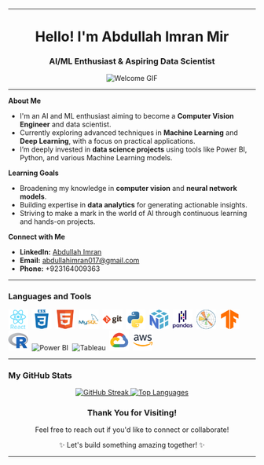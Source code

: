 
---

<!-- Introduction Section with Polished Text and Clear Contact Info -->
<h1 align="center">Hello! I'm Abdullah Imran Mir</h1>
<h3 align="center">AI/ML Enthusiast & Aspiring Data Scientist</h3>
<div align="center">
  <img src="https://media.giphy.com/media/jdPMeyv9rn0hZHh8n9/giphy.gif" width="900" height="350" alt="Welcome GIF"/>
</div>

---

**About Me**  
- I'm an AI and ML enthusiast aiming to become a **Computer Vision Engineer** and data scientist.
- Currently exploring advanced techniques in **Machine Learning** and **Deep Learning**, with a focus on practical applications.
- I’m deeply invested in **data science projects** using tools like Power BI, Python, and various Machine Learning models.

**Learning Goals**  
- Broadening my knowledge in **computer vision** and **neural network models**.
- Building expertise in **data analytics** for generating actionable insights.
- Striving to make a mark in the world of AI through continuous learning and hands-on projects.

**Connect with Me**  
- **LinkedIn:** [Abdullah Imran](https://www.linkedin.com/in/abdullah-mir-211658230/)
- **Email:** abdullahimran017@gmail.com
- **Phone:** +923164009363

---

<!-- Tools and Skills Section with Modern Design and Clear Layout -->
<h3>Languages and Tools</h3>
<div>
  <img src="https://github.com/devicons/devicon/blob/master/icons/react/react-original-wordmark.svg" alt="React" width="40" height="40" title="React"/>&nbsp;
  <img src="https://github.com/devicons/devicon/blob/master/icons/css3/css3-plain-wordmark.svg" alt="CSS3" width="40" height="40" title="CSS3"/>&nbsp;
  <img src="https://github.com/devicons/devicon/blob/master/icons/html5/html5-original.svg" alt="HTML5" width="40" height="40" title="HTML5"/>&nbsp;
  <img src="https://github.com/devicons/devicon/blob/master/icons/mysql/mysql-original-wordmark.svg" alt="MySQL" width="40" height="40" title="MySQL"/>&nbsp;
  <img src="https://github.com/devicons/devicon/blob/master/icons/git/git-original-wordmark.svg" alt="Git" width="40" height="40" title="Git"/>&nbsp;
  <img src="https://github.com/devicons/devicon/blob/master/icons/python/python-original.svg" alt="Python" width="40" height="40" title="Python"/>&nbsp;
  <img src="https://github.com/devicons/devicon/blob/master/icons/numpy/numpy-original.svg" alt="NumPy" width="40" height="40" title="NumPy"/>&nbsp;
  <img src="https://github.com/devicons/devicon/blob/master/icons/pandas/pandas-original-wordmark.svg" alt="Pandas" width="40" height="40" title="Pandas"/>&nbsp;
  <img src="https://github.com/devicons/devicon/blob/master/icons/matplotlib/matplotlib-original.svg" alt="Matplotlib" width="40" height="40" title="Matplotlib"/>&nbsp;
  <img src="https://github.com/devicons/devicon/blob/master/icons/tensorflow/tensorflow-original.svg" alt="TensorFlow" width="40" height="40" title="TensorFlow"/>&nbsp;
  <img src="https://github.com/devicons/devicon/blob/master/icons/r/r-original.svg" alt="R" width="40" height="40" title="R"/>&nbsp;
  <img src="https://upload.wikimedia.org/wikipedia/commons/c/cf/New_Power_BI_Logo.svg" alt="Power BI" width="40" height="40" title="Power BI"/>&nbsp;
  <img src="https://upload.wikimedia.org/wikipedia/commons/4/4b/Tableau_Logo.png" alt="Tableau" width="40" height="40" title="Tableau"/>&nbsp;
  <img src="https://github.com/devicons/devicon/blob/master/icons/googlecloud/googlecloud-original.svg" alt="Google Cloud" width="40" height="40" title="Google Cloud"/>&nbsp;
  <img src="https://github.com/devicons/devicon/blob/master/icons/amazonwebservices/amazonwebservices-original-wordmark.svg" alt="AWS" width="40" height="40" title="AWS"/>
</div>

---

<!-- Stats Section with Clear Visual Design -->
<h3>My GitHub Stats</h3>
<div align="center">
  <a href="https://git.io/streak-stats">
    <img src="http://github-readme-streak-stats.herokuapp.com?user=MirAb-77&theme=dark&background=000000" alt="GitHub Streak"/>
  </a>
  <a href="https://github.com/anuraghazra/github-readme-stats">
    <img src="https://github-readme-stats.vercel.app/api/top-langs/?username=MirAb-77&layout=compact&theme=vision-friendly-dark" alt="Top Languages"/>
  </a>
</div>



<!-- Footer Section -->
<h3 align="center">Thank You for Visiting!</h3>
<p align="center">Feel free to reach out if you'd like to connect or collaborate!</p>
<p align="center">✨ Let's build something amazing together! ✨</p>

---


